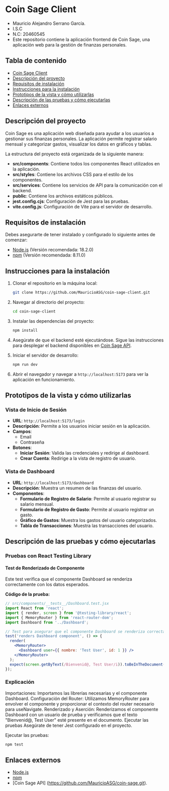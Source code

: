 # Coin Sage Client
- Mauricio Alejandro Serrano García.
- I.S.C
- N.C: 20460545
- Este repositorio contiene la aplicación frontend de Coin Sage, una aplicación web para la gestión de finanzas personales.

## Tabla de contenido

- [Coin Sage Client](#coin-sage-client)
- [Descripción del proyecto](#descripción-del-proyecto)
- [Requisitos de instalación](#requisitos-de-instalación)
- [Instrucciones para la instalación](#instrucciones-para-la-instalación)
- [Prototipos de la vista y cómo utilizarlas](#prototipos-de-la-vista-y-cómo-utilizarlas)
- [Descripción de las pruebas y cómo ejecutarlas](#descripción-de-las-pruebas-y-cómo-ejecutarlas)
- [Enlaces externos](Enlaces-externos)

## Descripción del proyecto

Coin Sage es una aplicación web diseñada para ayudar a los usuarios a gestionar sus finanzas personales. La aplicación permite registrar salario mensual y categorizar gastos, visualizar los datos en gráficos y tablas.


La estructura del proyecto está organizada de la siguiente manera:
- **src/components**: Contiene todos los componentes React utilizados en la aplicación.
- **src/styles**: Contiene los archivos CSS para el estilo de los componentes.
- **src/services**: Contiene los servicios de API para la comunicación con el backend.
- **public**: Contiene los archivos estáticos públicos.
- **jest.config.cjs**: Configuración de Jest para las pruebas.
- **vite.config.js**: Configuración de Vite para el servidor de desarrollo.

## Requisitos de instalación

Debes asegurarte de tener instalado y configurado lo siguiente antes de comenzar:

- [Node.js](https://nodejs.org/) (Versión recomendada: 18.2.0)
- [npm](https://www.npmjs.com/) (Versión recomendada: 8.11.0)

## Instrucciones para la instalación

1. Clonar el repositorio en la máquina local:
   
   ```sh
   git clone https://github.com/MauricioASG/coin-sage-client.git
   ```

2. Navegar al directorio del proyecto:
   
   ```sh
   cd coin-sage-client
   ```

3. Instalar las dependencias del proyecto:
   
   ```sh
   npm install
   ```

4. Asegúrate de que el backend esté ejecutándose. Sigue las instrucciones para desplegar el backend disponibles en [Coin Sage API](https://github.com/MauricioASG/coin-sage.git).

5. Iniciar el servidor de desarrollo:

    ```sh
    npm run dev
    ```

6. Abrir el navegador y navegar a `http://localhost:5173` para ver la aplicación en funcionamiento.


## Prototipos de la vista y cómo utilizarlas

### Vista de Inicio de Sesión

- **URL**: `http://localhost:5173/login`
- **Descripción**: Permite a los usuarios iniciar sesión en la aplicación.
- **Campos**:
  - Email
  - Contraseña
- **Botones**:
  - **Iniciar Sesión**: Valida las credenciales y redirige al dashboard.
  - **Crear Cuenta**: Redirige a la vista de registro de usuario.

### Vista de Dashboard

- **URL**: `http://localhost:5173/dashboard`
- **Descripción**: Muestra un resumen de las finanzas del usuario.
- **Componentes**:
  - **Formulario de Registro de Salario**: Permite al usuario registrar su salario mensual.
  - **Formulario de Registro de Gasto**: Permite al usuario registrar un gasto.
  - **Gráfico de Gastos**: Muestra los gastos del usuario categorizados.
  - **Tabla de Transacciones**: Muestra las transacciones del usuario.

## Descripción de las pruebas y cómo ejecutarlas

### Pruebas con React Testing Library

#### Test de Renderizado de Componente

Este test verifica que el componente Dashboard se renderiza correctamente con los datos esperados.

**Código de la prueba:**

```jsx
// src/components/__tests__/Dashboard.test.jsx
import React from 'react';
import { render, screen } from '@testing-library/react';
import { MemoryRouter } from 'react-router-dom';
import Dashboard from '../Dashboard';

// Test para asegurar que el componente Dashboard se renderiza correctamente
test('renders Dashboard component', () => {
  render(
    <MemoryRouter>
      <Dashboard user={{ nombre: 'Test User', id: 1 }} />
    </MemoryRouter>
  );
  expect(screen.getByText(/Bienvenid@, Test User/i)).toBeInTheDocument();
});
```
### Explicación

Importaciones: Importamos las librerías necesarias y el componente Dashboard.
Configuración del Router: Utilizamos MemoryRouter para envolver el componente y proporcionar el contexto del router necesario para useNavigate.
Renderizado y Aserción: Renderizamos el componente Dashboard con un usuario de prueba y verificamos que el texto "Bienvenid@, Test User" esté presente en el documento.
Ejecutar las pruebas
Asegúrate de tener Jest configurado en el proyecto.

Ejecutar las pruebas:
  ```sh
  npm test
   ```

## Enlaces externos
- [Node.js](https://nodejs.org/) 
- [npm](https://www.npmjs.com/) 
- [Coin Sage API] (https://github.com/MauricioASG/coin-sage.git).
